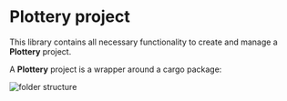 <!-- cargo-rdme start -->

# Plottery project

This library contains all necessary functionality to create and manage a **Plottery** project.

A **Plottery** project is a wrapper around a cargo package:

<img alt="folder structure" src="https://github.com/user-attachments/assets/d0066b16-5b75-4563-b625-88cc7d206a77" />

<!-- cargo-rdme end -->
